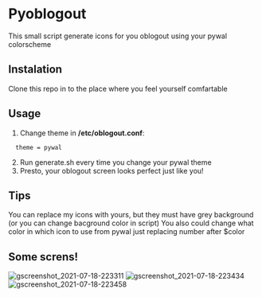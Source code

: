 # Pyoblogout

This small script generate icons for you oblogout using your pywal colorscheme 

## Instalation

Clone this repo in to the place where you feel yourself comfartable

## Usage

1. Change theme in **/etc/oblogout.conf**:
```
  theme = pywal
 ```
2. Run generate.sh every time you change your pywal theme
3. Presto, your oblogout screen looks perfect just like you!

## Tips 

You can replace my icons with yours, but they must have grey background (or you can change bacground color in script) 
You also could change what color in which icon to use from pywal just replacing number after $color


## Some screns!

![gscreenshot_2021-07-18-223311](https://user-images.githubusercontent.com/60046580/126081185-fd398b87-8fc3-4d5f-bd39-2ac941bdae10.png)
![gscreenshot_2021-07-18-223434](https://user-images.githubusercontent.com/60046580/126081187-944855c2-0df8-4e81-83d9-93b9483bcdbe.png)
![gscreenshot_2021-07-18-223458](https://user-images.githubusercontent.com/60046580/126081188-5e373f10-86f2-4c3f-8003-d46bb18b7d09.png)
